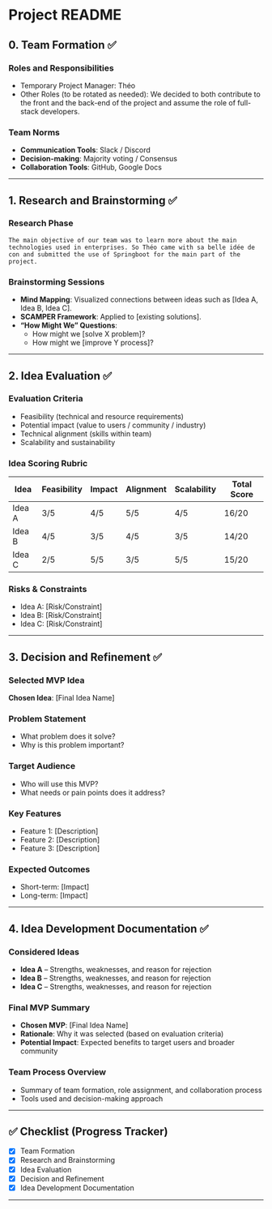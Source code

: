 # Project README

## 0. Team Formation ✅

### Roles and Responsibilities

- Temporary Project Manager: Théo
- Other Roles (to be rotated as needed):
    We decided to both contribute to the front and the back-end of the project and assume the role of full-stack developers.

### Team Norms

- **Communication Tools**: Slack / Discord
- **Decision-making**: Majority voting / Consensus
- **Collaboration Tools**: GitHub, Google Docs

---

## 1. Research and Brainstorming ✅

### Research Phase

    The main objective of our team was to learn more about the main technologies used in enterprises. So Théo came with sa belle idée de con and submitted the use of Springboot for the main part of the project.

### Brainstorming Sessions

- **Mind Mapping**: Visualized connections between ideas such as [Idea A, Idea B, Idea C].
- **SCAMPER Framework**: Applied to [existing solutions].
- **“How Might We” Questions**:
  - How might we [solve X problem]?
  - How might we [improve Y process]?

---

## 2. Idea Evaluation ✅

### Evaluation Criteria


- Feasibility (technical and resource requirements)
- Potential impact (value to users / community / industry)
- Technical alignment (skills within team)
- Scalability and sustainability

### Idea Scoring Rubric

| Idea | Feasibility | Impact | Alignment | Scalability | Total Score |
|------|-------------|--------|-----------|-------------|-------------|
| Idea A | 3/5 | 4/5 | 5/5 | 4/5 | 16/20 |
| Idea B | 4/5 | 3/5 | 4/5 | 3/5 | 14/20 |
| Idea C | 2/5 | 5/5 | 3/5 | 5/5 | 15/20 |

### Risks & Constraints

- Idea A: [Risk/Constraint]
- Idea B: [Risk/Constraint]
- Idea C: [Risk/Constraint]

---

## 3. Decision and Refinement ✅

### Selected MVP Idea

**Chosen Idea**: [Final Idea Name]

### Problem Statement

- What problem does it solve?
- Why is this problem important?

### Target Audience

- Who will use this MVP?
- What needs or pain points does it address?

### Key Features

- Feature 1: [Description]
- Feature 2: [Description]
- Feature 3: [Description]

### Expected Outcomes

- Short-term: [Impact]
- Long-term: [Impact]

---

## 4. Idea Development Documentation ✅

### Considered Ideas

- **Idea A** – Strengths, weaknesses, and reason for rejection
- **Idea B** – Strengths, weaknesses, and reason for rejection
- **Idea C** – Strengths, weaknesses, and reason for rejection

### Final MVP Summary

- **Chosen MVP**: [Final Idea Name]
- **Rationale**: Why it was selected (based on evaluation criteria)
- **Potential Impact**: Expected benefits to target users and broader community

### Team Process Overview

- Summary of team formation, role assignment, and collaboration process
- Tools used and decision-making approach

---

## ✅ Checklist (Progress Tracker)

- [x] Team Formation
- [x] Research and Brainstorming
- [x] Idea Evaluation
- [x] Decision and Refinement
- [x] Idea Development Documentation

---

